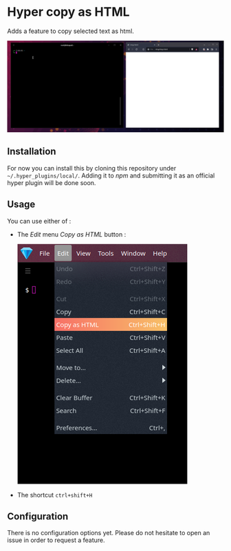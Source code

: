 # Hyper copy as HTML

Adds a feature to copy selected text as html.

![Copy as html](https://raw.githubusercontent.com/nardoor/hyper-copy-as-html/master/doc/demo.gif)

## Installation

For now you can install this by cloning this repository under `~/.hyper_plugins/local/`.
Adding it to _npm_ and submitting it as an official hyper plugin will be done soon.

## Usage

You can use either of :

- The _Edit_ menu _Copy as HTML_ button :

  ![Copy as html](https://raw.githubusercontent.com/nardoor/hyper-copy-as-html/master/doc/edit_copy_as_html.png)

- The shortcut `ctrl+shift+H`

## Configuration

There is no configuration options yet. Please do not hesitate to open an issue in order to request a feature.
